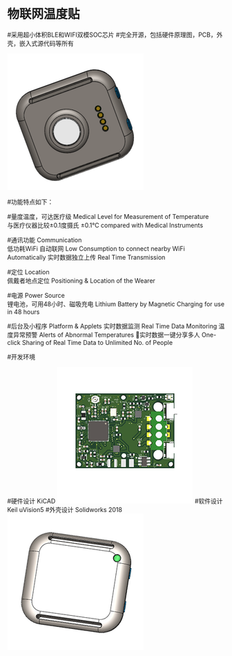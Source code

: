 # 物联网温度贴
#采用超小体积BLE和WIFI双模SOC芯片
#完全开源，包括硬件原理图，PCB，外壳，嵌入式源代码等所有

![image](Images/温度贴反面.png)


#功能特点如下：

#量度温度，可达医疗级
Medical Level for Measurement of Temperature	
与医疗仪器比较±0.1度摄氏
±0.1℃ compared with Medical Instruments

#通讯功能
Communication	
低功耗WiFi 自动联网
Low Consumption to connect nearby WiFi Automatically
实时数据独立上传
Real Time Transmission

#定位
Location	
佩戴者地点定位
Positioning & Location of the Wearer

#电源
Power Source	
锂电池，可用48小时、磁吸充电
Lithium Battery by Magnetic Charging for use in 48 hours

#后台及小程序
Platform & Applets
实时数据监测
Real Time Data Monitoring
温度异常预警
Alerts of Abnormal Temperatures
实时数据一键分享多人
One-click Sharing of Real Time Data to Unlimited No. of People

#开发环境

#硬件设计
KiCAD
![image](Images/温度贴PCB.png)
#软件设计
Keil uVision5
#外壳设计
Solidworks 2018
![image](Images/温度贴正面.png)

